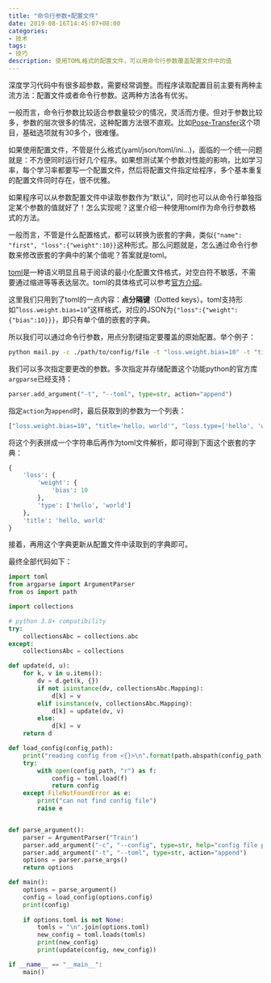 ```yaml
---
title: "命令行参数+配置文件"
date: 2019-08-16T14:45:07+08:00
categories:
- 技术
tags:
- 技巧
description: 使用TOML格式的配置文件，可以用命令行参数覆盖配置文件中的值
---
```


深度学习代码中有很多超参数，需要经常调整。而程序读取配置目前主要有两种主流方法：配置文件或者命令行参数。这两种方法各有优劣。

一般而言，命令行参数比较适合参数量较少的情况，灵活而方便。但对于参数比较多，参数的层次很多的情况，这种配置方法很不直观。比如[Pose-Transfer](https://github.com/tengteng95/Pose-Transfer/blob/master/options/base_options.py)这个项目，基础选项就有30多个，很难懂。

如果使用配置文件，不管是什么格式(yaml/json/toml/ini...)，面临的一个统一问题就是：不方便同时运行好几个程序。如果想测试某个参数对性能的影响，比如学习率，每个学习率都要写一个配置文件，然后将配置文件指定给程序，多个基本重复的配置文件同时存在，很不优雅。

如果程序可以从参数配置文件中读取参数作为“默认”，同时也可以从命令行单独指定某个参数的值就好了！怎么实现呢？这里介绍一种使用toml作为命令行参数格式的方法。

一般而言，不管是什么配置格式，都可以转换为嵌套的字典，类似`{"name": "first", "loss":{"weight":10}}`这种形式。那么问题就是，怎么通过命令行参数来修改嵌套的字典中的某个值呢？答案就是toml。

[toml](https://github.com/toml-lang/toml/blob/master/versions/cn/toml-v0.5.0.md)是一种语义明显且易于阅读的最小化配置文件格式，对空白符不敏感，不需要通过缩进等等表达层次。toml的具体格式可以参考[官方介绍]([toml](https://github.com/toml-lang/toml/blob/master/versions/cn/toml-v0.5.0.md))。

这里我们只用到了toml的一点内容：**点分隔键**（Dotted keys）。toml支持形如“`loss.weight.bias=10`”这样格式，对应的JSON为`{"loss":{"weight":{"bias":10}}}`，即只有单个值的嵌套的字典。

所以我们可以通过命令行参数，用点分割键指定要覆盖的原始配置。举个例子：

```bash
python mail.py -c ./path/to/config/file -t "loss.weight.bias=10" -t "title='hello, world'" -t "loss.type=['hello', 'world']"
```

我们可以多次指定要更改的参数。多次指定并存储配置这个功能python的官方库`argparse`已经支持：

```python
parser.add_argument("-t", "--toml", type=str, action="append")
```

指定`action`为`append`时，最后获取到的参数为一个列表：

```python
["loss.weight.bias=10", "title='hello, world'", "loss.type=['hello', 'world']"]
```

将这个列表拼成一个字符串后再作为toml文件解析，即可得到下面这个嵌套的字典：

```python
{
    'loss': {
        'weight': {
            'bias': 10
        }, 
        'type': ['hello', 'world']
    }, 
    'title': 'hello, world'
}
```

接着，再用这个字典更新从配置文件中读取到的字典即可。

最终全部代码如下：

```python
import toml
from argparse import ArgumentParser
from os import path

import collections

# python 3.8+ compatibility
try:
    collectionsAbc = collections.abc
except:
    collectionsAbc = collections

def update(d, u):
    for k, v in u.items():
        dv = d.get(k, {})
        if not isinstance(dv, collectionsAbc.Mapping):
            d[k] = v
        elif isinstance(v, collectionsAbc.Mapping):
            d[k] = update(dv, v)
        else:
            d[k] = v
    return d

def load_config(config_path):
    print("reading config from <{}>\n".format(path.abspath(config_path)))
    try:
        with open(config_path, "r") as f:
            config = toml.load(f)
            return config
    except FileNotFoundError as e:
        print("can not find config file")
        raise e


def parse_argument():
    parser = ArgumentParser("Train")
    parser.add_argument("-c", "--config", type=str, help="config file path", required=True)
    parser.add_argument("-t", "--toml", type=str, action="append")
    options = parser.parse_args()
    return options

def main():
    options = parse_argument()
    config = load_config(options.config)
    print(config)
    
    if options.toml is not None:
    	tomls = "\n".join(options.toml)
    	new_config = toml.loads(tomls)
    	print(new_config)
    	print(update(config, new_config))

if __name__ == "__main__":
    main()
```











